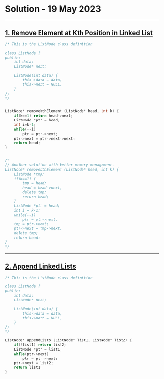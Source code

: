 # Solution - 19 May 2023

---
## [1. Remove Element at Kth Position in Linked List](https://workat.tech/problem-solving/practice/delete-kth-element-linked-list) 

```cpp
/* This is the ListNode class definition

class ListNode {
public:
	int data;
	ListNode* next;

	ListNode(int data) {
		this->data = data;
		this->next = NULL;
	}
};
*/


ListNode* removekthElement (ListNode* head, int k) {
	if(k==1) return head->next;
	ListNode *ptr = head;
	int i=k-1;
	while(--i)
		ptr = ptr->next;
	ptr->next = ptr->next->next;
	return head;
}


/*
// Another solution with better memory management.
ListNode* removekthElement (ListNode* head, int k) {
	ListNode *tmp;
    if(k==1) {
		tmp = head;
		head = head->next;
		delete tmp;
		return head;
	}
	ListNode *ptr = head;
	int i = k-1;
	while(--i)
		ptr = ptr->next;
	tmp = ptr->next;
	ptr->next = tmp->next;
	delete tmp;
	return head;
}
*/
```

---
## [2. Append Linked Lists](https://workat.tech/problem-solving/practice/append-linked-lists) 

```cpp
/* This is the ListNode class definition

class ListNode {
public:
	int data;
	ListNode* next;

	ListNode(int data) {
		this->data = data;
		this->next = NULL;
	}
};
*/

ListNode* appendLists (ListNode* list1, ListNode* list2) {
	if(!list1) return list2;
    ListNode *ptr = list1;
	while(ptr->next)
		ptr = ptr->next;
	ptr->next = list2;
	return list1;
}
```